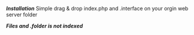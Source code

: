 ***Installation***
Simple drag & drop index.php and .interface on your orgin web server folder


***Files and .folder is not indexed***
